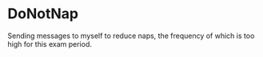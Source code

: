 # DoNotNap
Sending messages to myself to reduce naps, the frequency of which is too high for this exam period.
